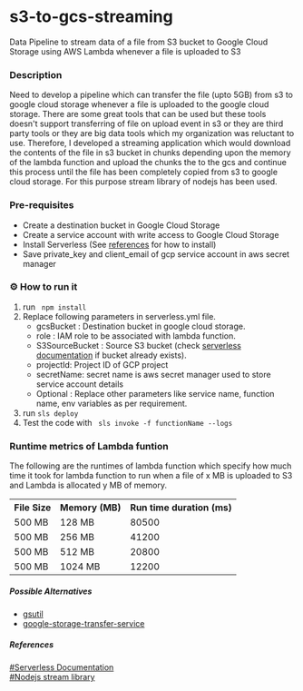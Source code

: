 # s3-to-gcs-streaming
Data Pipeline to stream data of a file from S3 bucket to Google Cloud Storage using AWS Lambda whenever a file is uploaded to S3

### Description
Need to develop a pipeline which can transfer the file (upto 5GB) from s3 to google cloud storage whenever a file is uploaded to the google cloud storage. There are some great tools that can be used but these tools doesn't support transferring of file on upload event in s3 or they are third party tools or they are big data tools which my organization was reluctant to use. Therefore, I developed a streaming application which would download the contents of the file in s3 bucket in chunks depending upon the memory of the lambda function and upload the chunks the to the gcs and continue this process until the file has been completely copied from s3 to google cloud storage. For this purpose stream library of nodejs has been used.


### Pre-requisites
* Create a destination bucket in Google Cloud Storage
* Create a service account with write access to Google Cloud Storage
* Install Serverless (See [references](#References) for how to install)
* Save private_key and client_email of gcp service account in aws secret manager


### ⚙ How to run it
1. run <code> npm install </code>
2. Replace following parameters in serverless.yml file.
    * gcsBucket : Destination bucket in google cloud storage.
    * role : IAM role to be associated with lambda function.
    * S3SourceBucket : Source S3 bucket (check [serverless documentation]("https://www.serverless.com/framework/docs/providers/aws/events/s3/") if bucket already exists).
    * projectId: Project ID of GCP project
    * secretName: secret name is aws secret manager used to store service account details
    * Optional : Replace other parameters like service name, function name, env variables as per requirement. 
3. run <code>sls deploy</code>
4. Test the code with <code> sls invoke -f functionName --logs </code>


### Runtime metrics of Lambda funtion
The following are the runtimes of lambda function which specify how much time it took for lambda function to run when a file of x MB is uploaded to S3 and Lambda is allocated y MB of memory.  
<table>
    <tr>
        <th> File Size </th>
        <th> Memory (MB) </th>
        <th> Run time duration (ms)</th>
    </tr>
    <tr>
        <td>500 MB</td>
        <td>128 MB</td>
        <td>80500</td>
    </tr>
    <tr>
        <td>500 MB</td>
        <td>256 MB</td>
        <td>41200</td>
    </tr>
    <tr>
        <td>500 MB</td>
        <td>512 MB</td>
        <td>20800</td>
    </tr>
    <tr>
        <td>500 MB</td>
        <td>1024 MB</td>
        <td>12200</td>
    </tr>
</table>


##### Possible Alternatives
* [gsutil](https://cloud.google.com/storage/docs/gsutil)
* [google-storage-transfer-service](https://cloud.google.com/storage-transfer-service)


##### References
[#Serverless Documentation](https://www.serverless.com/framework/docs/)  
[#Nodejs stream library](https://nodejs.org/api/stream.html)